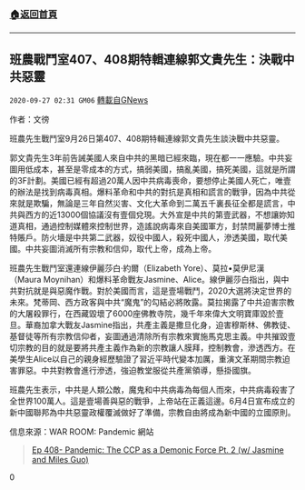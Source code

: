 ###  [:house:返回首頁](https://github.com/ourhimalayas/txt)
---

## 班農戰鬥室407、408期特輯連線郭文貴先生：決戰中共惡靈
`2020-09-27 02:31 GM06` [轉載自GNews](https://gnews.org/zh-hant/385624/)

作者：文徬

班農先生戰鬥室9月26日第407、408期特輯連線郭文貴先生談決戰中共惡靈。

郭文貴先生3年前告誡美國人來自中共的黑暗已經來臨，現在都一一應驗。中共妄圖用低成本，甚至是零成本的方式，搞弱美國，搞亂美國，搞死美國，這就是所謂的3F計劃。美國已經有超過20萬人因中共病毒喪命，要想停止美國人死亡，唯壹的辦法是找到病毒真相。爆料革命和中共的對抗是真相和謊言的戰爭，因為中共從來就是欺騙，無論是三年自然災害、文化大革命到二萬五千裏長征全都是謊言，中共與西方的近13000個協議沒有壹個兌現。大外宣是中共的第壹武器，不想讓妳知道真相，通過控制媒體來控制世界，造謠說病毒來自美國軍方，封禁閆麗夢博士推特賬戶。防火墻是中共第二武器，奴役中國人，殺死中國人，滲透美國，取代美國。中共妄圖消滅所有宗教和信仰，取代上帝，成為上帝。

班農先生戰鬥室還連線伊麗莎白·約爾（Elizabeth Yore）、莫拉•莫伊尼漢（Maura Moynihan）和爆料革命戰友Jasmine、Alice。線伊麗莎白指出，與中共對抗就是與惡魔作戰。對於美國而言，這是壹場戰鬥，2020大選將決定世界的未來。梵蒂岡、西方政客與中共“魔鬼”的勾結必將敗露。莫拉揭露了中共迫害宗教的大屠殺罪行，在西藏毀壞了6000座佛教寺院，幾千年來偉大文明寶庫毀於壹旦。華裔加拿大戰友Jasmine指出，共產主義是撒旦化身，迫害穆斯林、佛教徒、基督徒等所有宗教信仰者，妄圖通過清除所有宗教來實施馬克思主義。中共摧毀壹切宗教的目的就是要將共產主義作為新的宗教讓人膜拜，控制教會，滲透西方。在美學生Alice以自己的親身經歷驗證了習近平時代變本加厲，重演文革期間宗教迫害罪惡。中共對教會進行滲透，強迫教堂服從共產黨領導，懸掛國旗。

班農先生表示，中共是人類公敵，魔鬼和中共病毒為每個人而來，中共病毒殺害了全世界100萬人。這是壹場善與惡的戰爭，上帝站在正義這邊。6月4日宣布成立的新中國聯邦為中共惡靈政權覆滅做好了準備，宗教自由將成為新中國的立國原則。

信息來源：WAR ROOM: Pandemic 網站

> [Ep 408- Pandemic: The CCP as a Demonic Force Pt. 2 (w/ Jasmine and Miles Guo)](https://pandemic.warroom.org/2020/09/26/ep-408-pandemic-the-ccp-as-a-demonic-force-pt-2-w-jasmine-and-miles-guo/)

0
